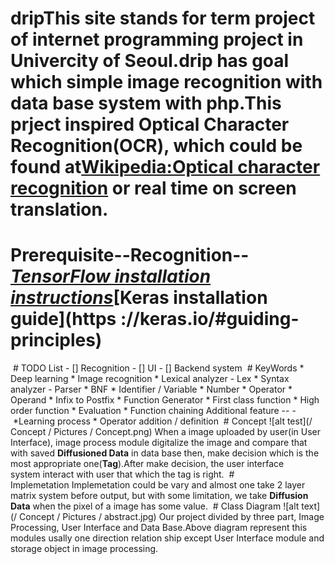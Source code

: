 # dripThis site stands for term project of internet programming project in Univercity of Seoul.**drip** has goal which simple image recognition with data base system with php.This prject inspired Optical Character Recognition(OCR), which could be found at[Wikipedia:Optical character recognition](https://en.wikipedia.org/wiki/Optical_character_recognition) or real time on screen translation.
# Prerequisite--Recognition--*[TensorFlow installation instructions](https://www.tensorflow.org/install/)*[Keras installation guide](https ://keras.io/#guiding-principles)
 # TODO List - [] Recognition - [] UI - [] Backend system
 # KeyWords * Deep learning * Image recognition * Lexical analyzer - Lex * Syntax analyzer - Parser * BNF * Identifier / Variable * Number * Operator * Operand * Infix to Postfix * Function Generator * First class function * High order function * Evaluation * Function chaining Additional feature -- - *Learning process * Operator addition / definition
 # Concept ![alt test](/ Concept / Pictures / Concept.png) When a image uploaded by user(in User Interface), image process module digitalize the image and compare that with saved **Diffusioned Data** in data base then, make decision which is the most appropriate one(**Tag**).After make decision, the user interface system interact with user that which the tag is right.
 # Implemetation Implemetation could be vary and almost one take 2 layer matrix system before output, but with some limitation, we take **Diffusion Data** when the pixel of a image has some value.
 # Class Diagram ![alt text](/ Concept / Pictures / abstract.jpg) Our project divided by three part, Image Processing, User Interface and Data Base.Above diagram represent this modules usally one direction relation ship except User Interface module and storage object in image processing.
